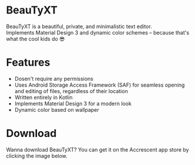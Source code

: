 # BeauTyXT
BeauTyXT is a beautiful, private, and minimalistic text editor.\
Implements Material Design 3 and dynamic color schemes – because that's what the cool kids do 😎

# Features
* Dosen't require any permissions
* Uses Android Storage Access Framework (SAF) for seamless opening and editing of files, regardless of their location
* Written entirely in Kotlin
* Implements Material Design 3 for a modern look
* Dynamic color based on wallpaper

# Download
Wanna download BeauTyXT? You can get it on the Accrescent app store by clicking the image below.

